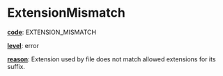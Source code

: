 # ExtensionMismatch

[**code**](/en/latest/reference/schema/meta/defs/code): EXTENSION_MISMATCH

[**level**](/en/latest/reference/schema/meta/defs/level): error

[**reason**](/en/latest/reference/schema/meta/defs/reason): Extension used by file does not match allowed extensions for its suffix.